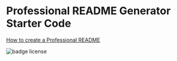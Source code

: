 # Professional README Generator Starter Code

[How to create a Professional README](https://coding-boot-camp.github.io/full-stack/github/professional-readme-guide)


![badge license](https://img.shields.io/badge/Test-license-blue)